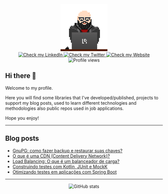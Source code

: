 <div id="header" align="center">
  <img src="avatar-pixel.gif" width="150px" alt="it's me!"/>
</div>
<div id="badges" align="center">
  <a href="https://www.linkedin.com/in/rapatao">
    <img src="https://img.shields.io/badge/LinkedIn-blue?style=for-the-badge&logo=linkedin&logoColor=white" alt="Check my LinkedIn"/>
  </a>
  <a href="https://twitter.com/rapatao">
    <img src="https://img.shields.io/badge/Twitter-blue?style=for-the-badge&logo=twitter&logoColor=white" alt="Check my Twitter"/>
  </a>
  <a href="https://www.rapatao.com">
    <img src="https://img.shields.io/badge/Website-gray?style=for-the-badge&logo=hugo&logoColor=white" alt="Check my Website"/>
  </a>
</div>
<div id="badges-second" align="center">
  <img src="https://komarev.com/ghpvc/?username=rapatao&style=flat-square&color=blue" alt="Profile views"/>
</div>

## Hi there 👋

Welcome to my profile. 

Here you will find some libraries that I've developed/published, projects to support my blog posts, used to learn different technologies and methodologies also public repos used in job applications.

Hope you enjoy!

---

## Blog posts
<!-- BLOG-POST-LIST:START -->
- [GnuPG: como fazer backup e restaurar suas chaves?](https://www.rapatao.com/pt/posts/2022-07/gnupg-como-fazer-backup-e-restaurar-suas-chaves/)
- [O que é uma CDN &lpar;Content Delivery Network&rpar;?](https://www.rapatao.com/pt/posts/2022-04/o-que-e-uma-cdn-content-delivery-network/)
- [Load Balancing: O que é um balanceador de carga?](https://www.rapatao.com/pt/posts/2022-02/load-balancing-o-que-e-um-balanceador-de-carga/)
- [Construindo testes com Kotlin, JUnit e MockK](https://www.rapatao.com/pt/posts/2022-01/construindo-testes-com-kotlin-junit-mockk/)
- [Otimizando testes em aplicações com Spring Boot](https://www.rapatao.com/pt/posts/2021-06/otimizando-testes-em-aplicacoes-com-spring-boot/)
<!-- BLOG-POST-LIST:END -->

---

<div id="stats" align="center">
  <img src="https://github-readme-stats.vercel.app/api?username=rapatao&hide=contribs&count_private=true&show_icons=true&theme=nord" alt="GitHub stats"/>
</div>
